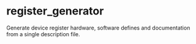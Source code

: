 # register_generator
Generate device register hardware, software defines and documentation from a single description file.
